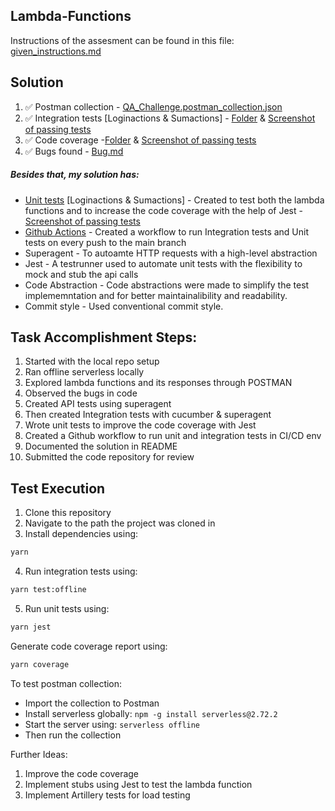 ## Lambda-Functions
Instructions of the assesment can be found in this file: [given_instructions.md](https://github.com/tux7P/Lambda-Functions/blob/main/Given_Instructions.md)

## Solution
1. ✅ Postman collection - [QA_Challenge.postman_collection.json](https://github.com/tux7P/Lambda-Functions/blob/main/test_resource/QA_Challenge.postman_collection.json)
2. ✅ Integration tests [Loginactions & Sumactions] - [Folder](https://github.com/tux7P/Lambda-Functions/tree/main/spec/cucumber/steps) & [Screenshot of passing tests](https://github.com/tux7P/Lambda-Functions/blob/main/test_resource/screenshots/Integration_tests.png)
3. ✅ Code coverage -[Folder](https://github.com/tux7P/Lambda-Functions/tree/main/coverage) & [Screenshot of passing tests](https://github.com/tux7P/Lambda-Functions/blob/main/test_resource/screenshots/code_coverage.png)
4. ✅ Bugs found - [Bug.md](https://github.com/tux7P/Lambda-Functions/blob/main/test_resource/Bug.md)

##### Besides that, my solution has:
* [Unit tests](https://github.com/tux7P/Lambda-Functions/blob/main/tests/unit.test.ts) [Loginactions & Sumactions] - Created to test both the lambda functions and to increase the code coverage with the help of Jest - [Screenshot of passing tests](https://github.com/tux7P/Lambda-Functions/blob/main/test_resource/screenshots/unit_tests.png)
* [Github Actions](https://github.com/tux7P/Lambda-Functions/actions) - Created a workflow to run Integration tests and Unit tests on every push to the main branch
* Superagent - To autoamte HTTP requests with a high-level abstraction 
* Jest - A testrunner used to automate unit tests with the flexibility to mock and stub the api calls 
* Code Abstraction - Code abstractions were made to simplify the test implememntation and for better maintainalibility and readability.
* Commit style - Used conventional commit style.


## Task Accomplishment Steps:
1. Started with the local repo setup
2. Ran offline serverless locally
3. Explored lambda functions and its responses through POSTMAN
4. Observed the bugs in code
5. Created API tests using superagent
6. Then created Integration tests with cucumber & superagent
7. Wrote unit tests to improve the code coverage with Jest
8. Created a Github workflow to run unit and integration tests in CI/CD env
9. Documented the solution in README
10. Submitted the code repository for review

## Test Execution
1. Clone this repository
2. Navigate to the path the project was cloned in
3. Install dependencies using: 
```sh
yarn
```
4. Run integration tests using: 
```sh
yarn test:offline
```
5. Run unit tests using: 
```sh
yarn jest
```
Generate code coverage report using: 
```sh
yarn coverage
```
To test postman collection:
- Import the collection to Postman
- Install serverless globally: `npm -g install serverless@2.72.2`
- Start the server using: `serverless offline`
- Then run the collection

Further Ideas:
1. Improve the code coverage 
2. Implement stubs using Jest to test the lambda function
2. Implement Artillery tests for load testing 